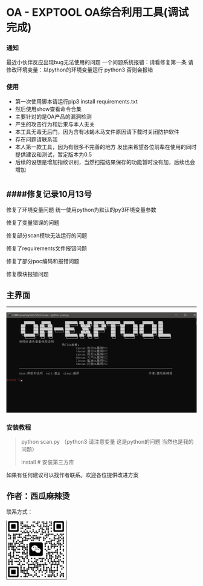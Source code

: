 # OA - EXPTOOL OA综合利用工具(调试完成)

### 通知
最近小伙伴反应出现bug无法使用的问题
一个问题系统报错：请看修复第一条
请修改环境变量：以python的环境变量运行 python3 否则会报错

### 使用

- 第一次使用脚本请运行pip3 install requirements.txt
- 然后使用show查看命令合集
- 主要针对的是OA产品的漏洞检测
- 产生的攻击行为和后果与本人无关
- 本工具无毒无后门，因为含有冰蝎木马文件原因请下载时关闭防护软件
- 存在问题请联系我
- 本人第一款工具，因为有很多不完善的地方 发出来希望各位前辈在使用的同时提供建议和测试，暂定版本为0.5
- 后续的设想是增加指纹识别，当然扫描结果保存的功能暂时没有加，后续也会增加
#



####修复记录10月13号
----

修复了环境变量问题 统一使用python为默认的py3环境变量参数

修复了变量错误的问题

修复部分scan模块无法运行的问题

修复了requirements文件报错问题

修复了部分poc编码和报错问题

修复模块报错问题
## 主界面

----
![cmd](readme/cmd.jpg)


### 安装教程
> python scan.py  （python3 请注意变量 这是python的问题 当然也是我的问题）
> 
> install # 安装第三方库
> 


如果有任何建议可以找作者联系。欢迎各位提供改进方案
## 作者：西瓜麻辣烫

联系方式：
 
![vx](readme/vx.jpg)
